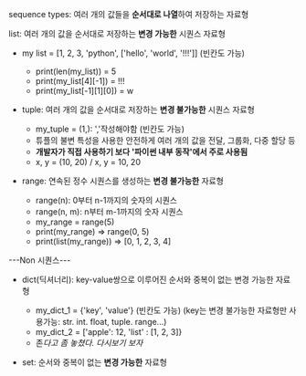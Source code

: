 sequence types: 여러 개의 값들을 **순서대로 나열**하여 저장하는 자료형
 
list: 여러 개의 값을 순서대로 저장하는 **변경 가능한** 시퀀스 자료형

- my list = [1, 2, 3, 'python', ['hello', 'world', '!!!']] (빈칸도 가능)
  - print(len(my_list)) = 5
  - print(my_list[4][-1]) = !!!
  - print(my_list[-1][1][0]) = w

- tuple: 여러 개의 값을 순서대로 저장하는 **변경 불가능한** 시퀀스 자료형
  - my_tuple = (1,): ','작성해야함 (빈칸도 가능)
  - 튜플의 불변 특성을 사용한 안전하게 여러 개의 값을 전달, 그룹화, 다중 할당 등
  - **개발자가 직접 사용하기 보다 '파이썬 내부 동작'에서 주로 사용됨**
  - x, y = (10, 20) / x, y = 10, 20
 
- range: 연속된 정수 시퀀스를 생성하는 **변경 불가능한** 자료형
  - range(n): 0부터 n-1까지의 숫자의 시퀀스
  - range(n, m): n부터 m-1까지의 숫자 시퀀스
  - my_range = range(5)
  - print(my_range) => range(0, 5)
  - print(list(my_range)) => [0, 1, 2, 3, 4]
 
 ---Non 시퀀스---

- dict(딕셔너리): key-value쌍으로 이루어진 순서와 중복이 없는 변경 가능한 자료형
  - my_dict_1 = {'key', 'value'} (빈칸도 가능) (key는 변경 불가능한 자료형만 사용가능: str. int. float, tuple. range...)
  - my_dict_2 = ['apple': 12, 'list' : [1, 2, 3]}
  - 존*다고 좀 놓쳤다. 다시보기 보자*

- set: 순서와 중복이 없는 **변경 가능한** 자료형
   
